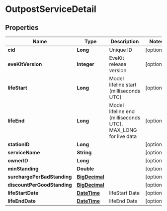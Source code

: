
# OutpostServiceDetail

## Properties
Name | Type | Description | Notes
------------ | ------------- | ------------- | -------------
**cid** | **Long** | Unique ID |  [optional]
**eveKitVersion** | **Integer** | EveKit release version |  [optional]
**lifeStart** | **Long** | Model lifeline start (milliseconds UTC) |  [optional]
**lifeEnd** | **Long** | Model lifeline end (milliseconds UTC), MAX_LONG for live data |  [optional]
**stationID** | **Long** |  |  [optional]
**serviceName** | **String** |  |  [optional]
**ownerID** | **Long** |  |  [optional]
**minStanding** | **Double** |  |  [optional]
**surchargePerBadStanding** | [**BigDecimal**](BigDecimal.md) |  |  [optional]
**discountPerGoodStanding** | [**BigDecimal**](BigDecimal.md) |  |  [optional]
**lifeStartDate** | [**DateTime**](DateTime.md) | lifeStart Date |  [optional]
**lifeEndDate** | [**DateTime**](DateTime.md) | lifeEnd Date |  [optional]



